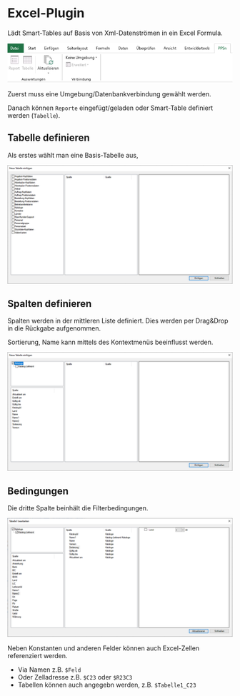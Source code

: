 ﻿# Excel-Plugin

Lädt Smart-Tables auf Basis von Xml-Datenströmen in ein Excel Formula.

![Menü](Imgs/Excel.Menu.png)

Zuerst muss eine Umgebung/Datenbankverbindung gewählt werden.

Danach können `Reporte` eingefügt/geladen oder Smart-Table definiert werden (`Tabelle`).

## Tabelle definieren

Als erstes wählt man eine Basis-Tabelle aus, 

![Tabelle auswählen](Imgs/Excel.Table1.png)

## Spalten definieren

Spalten werden in der mittleren Liste definiert. Dies werden per Drag&Drop in die 
Rückgabe aufgenommen.

Sortierung, Name kann mittels des Kontextmenüs beeinflusst werden.

![Tabelle auswählen](Imgs/Excel.Table2.png)

## Bedingungen

Die dritte Spalte beinhält die Filterbedingungen.

![Tabelle auswählen](Imgs/Excel.Table3.png)

Neben Konstanten und anderen Felder können auch Excel-Zellen referenziert werden.

- Via Namen z.B. `$Feld`
- Oder Zelladresse z.B. `$C23` oder `$R23C3`
- Tabellen können auch angegebn werden, z.B. `$Tabelle1_C23`